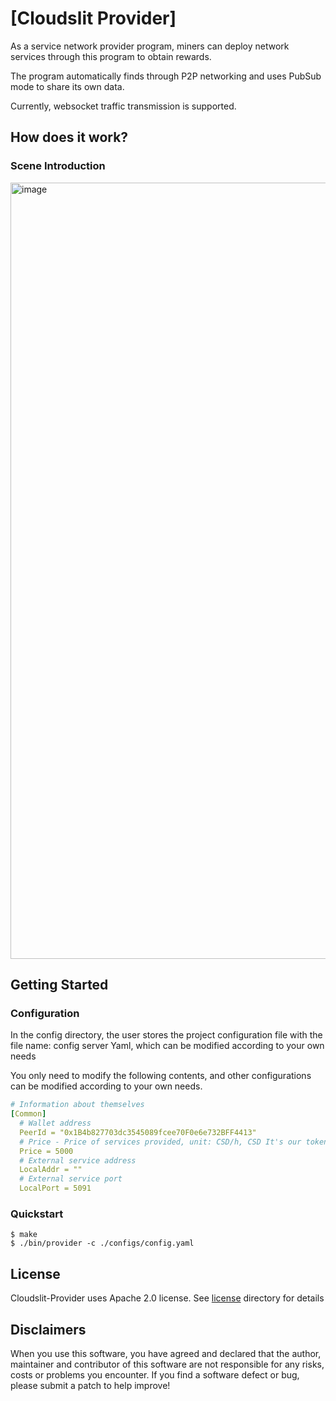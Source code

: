 # [Cloudslit Provider]

As a service network provider program, miners can deploy network services through this program to obtain rewards.

The program automatically finds through P2P networking and uses PubSub mode to share its own data.

Currently, websocket traffic transmission is supported.

## How does it work?

### Scene Introduction
<img width="1242" alt="image" src="https://user-images.githubusercontent.com/52234994/177236269-03fe1736-66ae-4388-9c3b-3f06f21f3427.png">

## Getting Started

### Configuration

In the config directory, the user stores the project configuration file with the file name: config server Yaml, which can be modified according to your own needs

You only need to modify the following contents, and other configurations can be modified according to your own needs.

```yaml
# Information about themselves
[Common]
  # Wallet address
  PeerId = "0x1B4b827703dc3545089fcee70F0e6e732BFF4413"
  # Price - Price of services provided, unit: CSD/h, CSD It's our token
  Price = 5000
  # External service address
  LocalAddr = ""
  # External service port
  LocalPort = 5091
```

### Quickstart
```shell
$ make
$ ./bin/provider -c ./configs/config.yaml
```

## License
Cloudslit-Provider uses Apache 2.0 license. See [license](.License) directory for details

## Disclaimers
When you use this software, you have agreed and declared that the author, maintainer and contributor of this software are not responsible for any risks, costs or problems you encounter. If you find a software defect or bug, please submit a patch to help improve!
